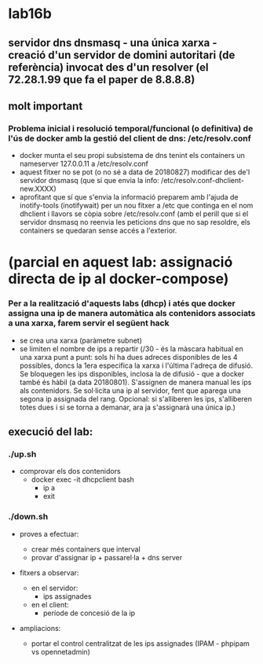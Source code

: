 # lab16b
## servidor dns dnsmasq - una única xarxa - creació d'un servidor de domini autoritari (de referència) invocat des d'un resolver (el 72.28.1.99 que fa el paper de 8.8.8.8) 

## molt important

### Problema inicial i resolució temporal/funcional (o definitiva) de l'ús de docker amb la gestió del client de dns: /etc/resolv.conf
- docker munta el seu propi subsistema de dns tenint els containers un nameserver 127.0.0.11 a /etc/resolv.conf
- aquest fitxer no se pot (o no sé a data de 20180827)  modificar des de'l servidor dnsmasq (que sí que envia la info: /etc/resolv.conf-dhclient-new.XXXX)
- aprofitant que sí que s'envia la informació preparem amb l'ajuda de inotify-tools (inotifywait) per un nou fitxer a /etc que continga en el nom dhclient i llavors se còpia sobre /etc/resolv.conf (amb el perill que si el servidor dnsmasq no reenvia les peticions dns que no sap resoldre, els containers se quedaran sense accés a l'exterior.

# (parcial en aquest lab: assignació directa de ip al docker-compose)
### Per a la realització d'aquests labs (dhcp) i atés que docker assigna una ip de manera automàtica als contenidors associats a una xarxa, farem servir el següent hack

- se crea una xarxa (paràmetre subnet)
- se limiten el nombre de ips a repartir (/30 - és la màscara habitual en una xarxa punt a punt: sols hi ha dues adreces disponibles de les 4 possibles, doncs la 1era especifica la xarxa i l'última l'adreça de difusió. Se bloquegen les ips disponibles, inclosa la de difusió - que a docker també és hàbil (a data 20180801). S'assignen de manera manual les ips als contenidors. Se sol·licita una ip al servidor, fent que aparega una segona ip assignada del rang. Opcional: si s'alliberen les ips, s'alliberen totes dues i si se torna a demanar, ara ja s'assignarà una única ip.)



## execució del lab:
### ./up.sh

- comprovar els dos contenidors 
  - docker exec -it dhcpclient bash
    - ip a
    - exit

### ./down.sh

- proves a efectuar: 
  - crear més containers que interval
  - provar d'assignar ip + passarel·la + dns server

- fitxers a observar:
  - en el servidor: 
    - ips assignades
  - en el client:
    - període de concesió de la ip

- ampliacions:
  - portar el control centralitzat de les ips assignades (IPAM - phpipam vs opennetadmin)

